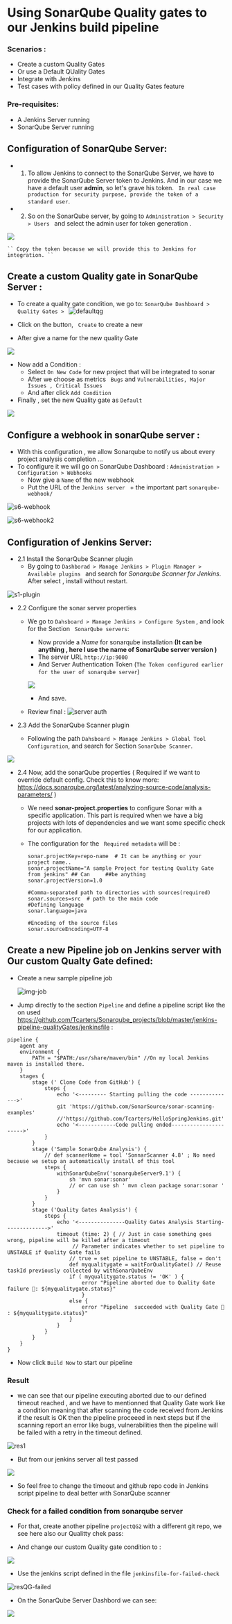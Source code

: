 # Using SonarQube Quality gates to our Jenkins build pipeline

### Scenarios :
- Create a custom Quality Gates
- Or use a Default QUality Gates
- Integrate with Jenkins 
- Test cases with policy defined in our Quality Gates feature

### Pre-requisites:
- A Jenkins Server running
- SonarQube Server running

## Configuration of SonarQube Server:

- 1. To allow Jenkins to connect to the SonarQube Server, we have to provide the SonarQube Server token to Jenkins. And in our case we have a default user **admin**, so let's grave his token. `` In real case production for security purpose, provide the token of a standard user``. 
- 2. So on the SonarQube server, by going to ``Administration > Security > Users `` and select the admin user for token generation .

![](https://github.com/Tcarters/Sonarqube_projects/blob/master/jenkins_sonarQube_CodeQuality/Screenshots/s2-sonar-token.png)
    
    `` Copy the token because we will provide this to Jenkins for integration. ``

## Create a custom Quality gate in SonarQube Server :

- To create a quality gate condition, we go to: ``SonarQube Dashboard > Quality Gates > `` 
![defaultqg](https://github.com/Tcarters/Sonarqube_projects/blob/master/jenkins-pipeline-qualityGates/Screenshots/defaultqg.png)

- Click on the button, `` Create`` to create a new 
- After give a name for the new quality Gate

![](https://github.com/Tcarters/Sonarqube_projects/blob/master/jenkins-pipeline-qualityGates/Screenshots/nameQG.png)

- Now add a Condition :
    - Select  ``On New Code`` for new project that will be integrated to sonar
    - After we choose as metrics `` Bugs`` and ``Vulnerabilities, Major Issues , Critical Issues `` 
    - And after click ``Add Condition ``
- Finally , set the new Quality gate as `` Default ``

![](https://github.com/Tcarters/Sonarqube_projects/blob/master/jenkins-pipeline-qualityGates/Screenshots/customQG.png)

## Configure a webhook in sonarQube server :

- With this configuration , we allow Sonarqube to notify us about every project analysis completion ...
- To configure it we will go on SonarQube Dashboard : ``Administration > Configuration > Webhooks ``
    * Now give a `` Name `` of the new webhook
    * Put the URL of the ``Jenkins server `` + the important part ``sonarqube-webhook/ `` 

![s6-webhook](https://github.com/Tcarters/Sonarqube_projects/blob/master/jenkins-pipeline-qualityGates/Screenshots/s6-webhookjenk.png)

![s6-webhook2](https://github.com/Tcarters/Sonarqube_projects/blob/master/jenkins-pipeline-qualityGates/Screenshots/s6-webhook2.png)


## Configuration of Jenkins Server:

- 2.1 Install the SonarQube Scanner plugin 
    - By going to ``Dashborad > Manage Jenkins > Plugin Manager > Available plugins `` and  search for *Sonarqube Scanner for Jenkins*. After select , install without restart.

![s1-plugin](https://github.com/Tcarters/Sonarqube_projects/blob/master/jenkins_sonarQube_CodeQuality/Screenshots/s1-plugin.png)

- 2.2 Configure the sonar server properties 
    - We go to `` Dahsboard > Manage Jenkins > Configure System `` , and look for the Section `` SonarQube servers``: 
        * Now provide a *Name* for sonarqube installation **(It can be anything , here I use the name of SonarQube server version )**
        * The server URL ``http://ip:9000``
        * And Server Authentication Token (`The Token configured earlier for the user of sonarqube server`)

        ![](https://github.com/Tcarters/Sonarqube_projects/blob/master/jenkins_sonarQube_CodeQuality/Screenshots/s4-adding-sonar-token.png)
     
        * And save.
    
    - Review final : 
        ![server auth]( https://github.com/Tcarters/Sonarqube_projects/blob/master/jenkins_sonarQube_CodeQuality/Screenshots/sonar-serverNew.png )
    
- 2.3 Add the SonarQube Scanner plugin     
    - Following the path `` Dahsboard > Manage Jenkins > Global Tool Configuration ``, and search for Section `` SonarQube Scanner ``.

![](https://github.com/Tcarters/Sonarqube_projects/blob/master/jenkins_sonarQube_CodeQuality/Screenshots/s3-config-sonar.png)


- 2.4 Now, add the sonarQube properties ( Required if we want to override default config. Check this to know more: https://docs.sonarqube.org/latest/analyzing-source-code/analysis-parameters/ ) 

    - We need **sonar-project.properties** to configure Sonar with a specific application. This part is required when we have a big projects with lots of dependencies and we want some specific check for our application.

    - The configuration for the `` Required metadata`` will be :

        ```
        sonar.projectKey=repo-name  # It can be anything or your project name..
        sonar.projectName="A sample Project for testing Quality Gate from jenkins" ## Can     ##be anything
        sonar.projectVersion=1.0

        #Comma-separated path to directories with sources(required)
        sonar.sources=src  # path to the main code
        #Defining language
        sonar.language=java

        #Encoding of the source files
        sonar.sourceEncoding=UTF-8

        ```

## Create a new Pipeline job on Jenkins server with Our custom Qualty Gate defined:

- Create a new sample pipeline job

    ![img-job](https://github.com/Tcarters/Sonarqube_projects/blob/master/jenkins-pipeline-qualityGates/Screenshots/qg-job1.png)

- Jump directly to the section ``Pipeline`` and define a pipeline script like the on used https://github.com/Tcarters/Sonarqube_projects/blob/master/jenkins-pipeline-qualityGates/jenkinsfile :

```
pipeline {
    agent any 
    environment {
        PATH = "$PATH:/usr/share/maven/bin" //On my local Jenkins maven is installed there.
    }
    stages {
        stage (' Clone Code from GitHub') {
            steps {
                echo '<--------- Starting pulling the code -------------->'
                git 'https://github.com/SonarSource/sonar-scanning-examples'
                //'https://github.com/Tcarters/HelloSpringJenkins.git'
                echo '<------------Code pulling ended---------------------->'
            }
        }
        stage ('Sample SonarQube Analysis') {
            // def scannerHome = tool 'SonnarScanner 4.8' ; No need because we setup an automatically install of this tool
            steps {
                withSonarQubeEnv('sonarqubeServer9.1') {
                    sh 'mvn sonar:sonar'
                    // or can use sh ' mvn clean package sonar:sonar '
                }
            }
        }
        stage ('Quality Gates Analysis') {
            steps {
                echo '<---------------Quality Gates Analysis Starting-------------->'
                timeout (time: 2) { // Just in case something goes wrong, pipeline will be killed after a timeout
                     // Parameter indicates whether to set pipeline to UNSTABLE if Quality Gate fails
                    // true = set pipeline to UNSTABLE, false = don't
                    def myqualitygate = waitForQualityGate() // Reuse taskId previously collected by withSonarQubeEnv
                    if ( myqualitygate.status != 'OK' ) {
                        error "Pipeline aborted due to Quality Gate failure 🎃: ${myqualitygate.status}"
                        }
                    else { 
                        error "Pipeline  succeeded with Quality Gate 🤗 : ${myqualitygate.status}"
                    }
                }
            }
        }
    }
}

```
- Now click ``Build Now`` to start our pipeline 

### Result 
- we can see that our pipeline executing aborted due to our defined timeout reached , and we have to mentionned that Quality Gate work like a condition meaning that after scanning the code received from Jenkins if the result is OK then the pipeline proceeed in next steps but if the scanning report an error like bugs, vulnerabilities then the pipeline will be failed with a retry in the timeout defined.

![res1](https://github.com/Tcarters/Sonarqube_projects/blob/master/jenkins-pipeline-qualityGates/Screenshots/res1-qg.png)

- But from our jenkins server all test passed 

![](https://github.com/Tcarters/Sonarqube_projects/blob/master/jenkins-pipeline-qualityGates/Screenshots/res2-qg.png)

- So feel free to change the timeout and github repo code in Jenkins script pipeline to deal better with SonarQube scanner

### Check for a failed condition from sonarqube server 
- For that, create another pipeline `projectQG2` with a different git repo, we see here also our Qualitty chek pass:

- And change our custom Quality gate condition to :

![](https://github.com/Tcarters/Sonarqube_projects/blob/master/jenkins-pipeline-qualityGates/Screenshots/res3-qg-condt.png)

- Use the jenkins script defined in the file `` jenkinsfile-for-failed-check ``

![resQG-failed](https://github.com/Tcarters/Sonarqube_projects/blob/master/jenkins-pipeline-qualityGates/Screenshots/res-finalQG2-failed.png)

- On the SonarQube Server Dashbord we can see: 

![](https://github.com/Tcarters/Sonarqube_projects/blob/master/jenkins-pipeline-qualityGates/Screenshots/res-QGfailedpip.png)